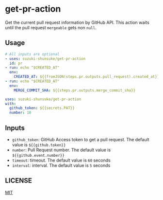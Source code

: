 # get-pr-action

Get the current pull request information by GitHub API.
This action waits until the pull request `mergeable` gets non `null`.

## Usage

```yaml
# All inputs are optional
- uses: suzuki-shunsuke/get-pr-action
  id: pr
- run: echo "$CREATED_AT"
  env:
    CREATED_AT: ${{fromJSON(steps.pr.outputs.pull_request).created_at}}
- run: echo "$CREATED_AT"
  env:
    MERGE_COMMIT_SHA: ${{steps.pr.outputs.merge_commit_sha}}
```

```yaml
uses: suzuki-shunsuke/get-pr-action
with:
  github_token: ${{secrets.PAT}}
  number: 10
```

## Inputs

- `github_token`: GitHub Access token to get a pull request. The default value is `${{github.token}}`
- `number`: Pull Request number. The default value is `${{github.event.number}}`
- `timeout`: timeout. The default value is `60` seconds
- `interval`: interval. The default value is `5` seconds

## LICENSE

[MIT](LICENSE)
